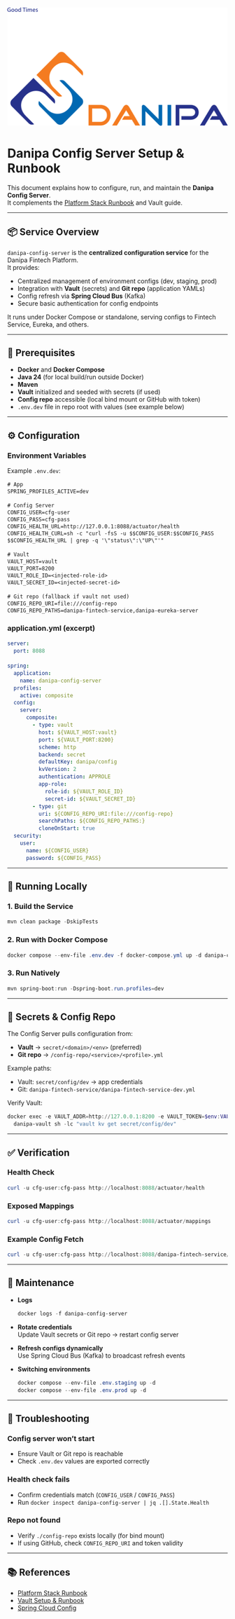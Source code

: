 # ![Danipa Logo](../images/danipa_logo.png)

# Danipa Config Server Setup & Runbook

This document explains how to configure, run, and maintain the **Danipa Config Server**.  
It complements the [Platform Stack Runbook](../Danipa_Platform_Stack_Runbook.md) and Vault guide.

---

## 📦 Service Overview

`danipa-config-server` is the **centralized configuration service** for the Danipa Fintech Platform.  
It provides:

- Centralized management of environment configs (dev, staging, prod)  
- Integration with **Vault** (secrets) and **Git repo** (application YAMLs)  
- Config refresh via **Spring Cloud Bus** (Kafka)  
- Secure basic authentication for config endpoints  

It runs under Docker Compose or standalone, serving configs to Fintech Service, Eureka, and others.

---

## 📌 Prerequisites

- **Docker** and **Docker Compose**  
- **Java 24** (for local build/run outside Docker)  
- **Maven**  
- **Vault** initialized and seeded with secrets (if used)  
- **Config repo** accessible (local bind mount or GitHub with token)  
- `.env.dev` file in repo root with values (see example below)  

---

## ⚙️ Configuration

### Environment Variables

Example `.env.dev`:

```env
# App
SPRING_PROFILES_ACTIVE=dev

# Config Server
CONFIG_USER=cfg-user
CONFIG_PASS=cfg-pass
CONFIG_HEALTH_URL=http://127.0.0.1:8088/actuator/health
CONFIG_HEALTH_CURL=sh -c "curl -fsS -u $$CONFIG_USER:$$CONFIG_PASS $$CONFIG_HEALTH_URL | grep -q '\"status\":\"UP\"'"

# Vault
VAULT_HOST=vault
VAULT_PORT=8200
VAULT_ROLE_ID=<injected-role-id>
VAULT_SECRET_ID=<injected-secret-id>

# Git repo (fallback if vault not used)
CONFIG_REPO_URI=file:///config-repo
CONFIG_REPO_PATHS=danipa-fintech-service,danipa-eureka-server
```

### application.yml (excerpt)

```yaml
server:
  port: 8088

spring:
  application:
    name: danipa-config-server
  profiles:
    active: composite
  config:
    server:
      composite:
        - type: vault
          host: ${VAULT_HOST:vault}
          port: ${VAULT_PORT:8200}
          scheme: http
          backend: secret
          defaultKey: danipa/config
          kvVersion: 2
          authentication: APPROLE
          app-role:
            role-id: ${VAULT_ROLE_ID}
            secret-id: ${VAULT_SECRET_ID}
        - type: git
          uri: ${CONFIG_REPO_URI:file:///config-repo}
          searchPaths: ${CONFIG_REPO_PATHS:}
          cloneOnStart: true
  security:
    user:
      name: ${CONFIG_USER}
      password: ${CONFIG_PASS}
```

---

## 🚀 Running Locally

### 1. Build the Service
```powershell
mvn clean package -DskipTests
```

### 2. Run with Docker Compose
```powershell
docker compose --env-file .env.dev -f docker-compose.yml up -d danipa-config-server
```

### 3. Run Natively
```powershell
mvn spring-boot:run -Dspring-boot.run.profiles=dev
```

---

## 🔐 Secrets & Config Repo

The Config Server pulls configuration from:  

- **Vault** → `secret/<domain>/<env>` (preferred)  
- **Git repo** → `/config-repo/<service>/<profile>.yml`  

Example paths:  

- Vault: `secret/config/dev` → app credentials  
- Git: `danipa-fintech-service/danipa-fintech-service-dev.yml`  

Verify Vault:
```powershell
docker exec -e VAULT_ADDR=http://127.0.0.1:8200 -e VAULT_TOKEN=$env:VAULT_TOKEN `
  danipa-vault sh -lc "vault kv get secret/config/dev"
```

---

## ✅ Verification

### Health Check
```powershell
curl -u cfg-user:cfg-pass http://localhost:8088/actuator/health
```

### Exposed Mappings
```powershell
curl -u cfg-user:cfg-pass http://localhost:8088/actuator/mappings
```

### Example Config Fetch
```powershell
curl -u cfg-user:cfg-pass http://localhost:8088/danipa-fintech-service/dev
```

---

## 🔧 Maintenance

- **Logs**  
  ```powershell
  docker logs -f danipa-config-server
  ```

- **Rotate credentials**  
  Update Vault secrets or Git repo → restart config server

- **Refresh configs dynamically**  
  Use Spring Cloud Bus (Kafka) to broadcast refresh events  

- **Switching environments**  
  ```powershell
  docker compose --env-file .env.staging up -d
  docker compose --env-file .env.prod up -d
  ```

---

## 🚨 Troubleshooting

### Config server won’t start
- Ensure Vault or Git repo is reachable  
- Check `.env.dev` values are exported correctly  

### Health check fails
- Confirm credentials match (`CONFIG_USER` / `CONFIG_PASS`)  
- Run `docker inspect danipa-config-server | jq .[].State.Health`  

### Repo not found
- Verify `./config-repo` exists locally (for bind mount)  
- If using GitHub, check `CONFIG_REPO_URI` and token validity  

---

## 📚 References

- [Platform Stack Runbook](../Danipa_Platform_Stack_Runbook.md)  
- [Vault Setup & Runbook](../../infra/vault/README.md)  
- [Spring Cloud Config](https://docs.spring.io/spring-cloud-config/docs/current/reference/html/)  

